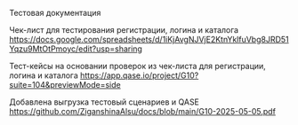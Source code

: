 Тестовая документация

Чек-лист для тестирования регистрации, логина и каталога
https://docs.google.com/spreadsheets/d/1iKjAvgNJVjE2KtnYklfuVbg8JRD51Yqzu9MtOtPmoyc/edit?usp=sharing

Тест-кейсы на основании проверок из чек-листа для регистрации, логина и каталога
https://app.qase.io/project/G10?suite=104&previewMode=side

Добавлена выгрузка тестовый сценариев и QASE
https://github.com/ZiganshinaAlsu/docs/blob/main/G10-2025-05-05.pdf
